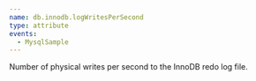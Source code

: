 ```yaml
---
name: db.innodb.logWritesPerSecond
type: attribute
events:
  - MysqlSample
---
```


Number of physical writes per second to the InnoDB redo log file.
